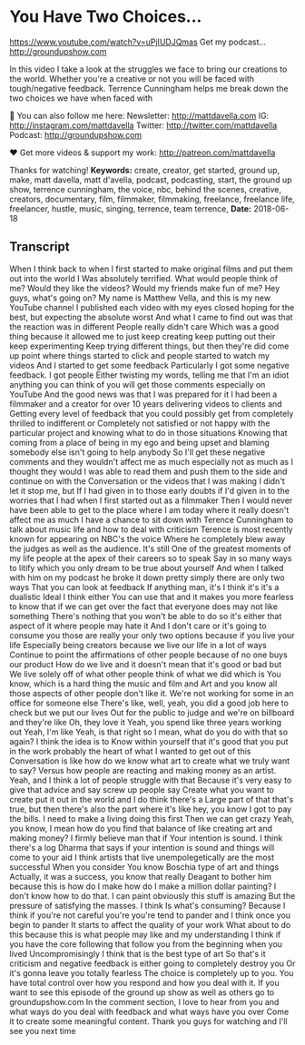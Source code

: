 # You Have Two Choices...
https://www.youtube.com/watch?v=uPjIUDJQmas
Get my podcast... http://groundupshow.com

In this video I take a look at the struggles we face to bring our creations to the world. Whether you're a creative or not you will be faced with tough/negative feedback. Terrence Cunningham helps me break down the two choices we have when faced with 

💯 You can also follow me here:
Newsletter:  http://mattdavella.com
IG:  http://instagram.com/mattdavella
Twitter:  http://twitter.com/mattdavella
Podcast:  http://groundupshow.com

❤️ Get more videos & support my work:
http://patreon.com/mattdavella

Thanks for watching!
**Keywords:** create, creator, get started, ground up, make, matt davella, matt d'avella, podcast, podcasting, start, the ground up show, terrence cunningham, the voice, nbc, behind the scenes, creative, creators, documentary, film, filmmaker, filmmaking, freelance, freelance life, freelancer, hustle, music, singing, terrence, team terrence, 
**Date:** 2018-06-18

## Transcript
 When I think back to when I first started to make original films and put them out into the world I Was absolutely terrified. What would people think of me? Would they like the videos? Would my friends make fun of me? Hey guys, what's going on? My name is Matthew Vella, and this is my new YouTube channel I published each video with my eyes closed hoping for the best, but expecting the absolute worst And what I came to find out was that the reaction was in different People really didn't care Which was a good thing because it allowed me to just keep creating keep putting out their keep experimenting Keep trying different things, but then they're did come up point where things started to click and people started to watch my videos And I started to get some feedback Particularly I got some negative feedback. I got people Either twisting my words, telling me that I'm an idiot anything you can think of you will get those comments especially on YouTube And the good news was that I was prepared for it I had been a filmmaker and a creator for over 10 years delivering videos to clients and Getting every level of feedback that you could possibly get from completely thrilled to indifferent or Completely not satisfied or not happy with the particular project and knowing what to do in those situations Knowing that coming from a place of being in my ego and being upset and blaming somebody else isn't going to help anybody So I'll get these negative comments and they wouldn't affect me as much especially not as much as I thought they would I was able to read them and push them to the side and continue on with the Conversation or the videos that I was making I didn't let it stop me, but If I had given in to those early doubts if I'd given in to the worries that I had when I first started out as a filmmaker Then I would never have been able to get to the place where I am today where it really doesn't affect me as much I have a chance to sit down with Terence Cunningham to talk about music life and how to deal with criticism Terence is most recently known for appearing on NBC's the voice Where he completely blew away the judges as well as the audience. It's still One of the greatest moments of my life people at the apex of their careers so to speak Say in so many ways to litify which you only dream to be true about yourself And when I talked with him on my podcast he broke it down pretty simply there are only two ways That you can look at feedback If anything man, it's I think it's it's a dualistic Ideal I think either You can use that and it makes you more fearless to know that if we can get over the fact that everyone does may not like something There's nothing that you won't be able to do so it's either that aspect of it where people may hate it And I don't care or it's going to consume you those are really your only two options because if you live your life Especially being creators because we live our life in a lot of ways Continue to point the affirmations of other people because of no one buys our product How do we live and it doesn't mean that it's good or bad but We live solely off of what other people think of what we did which is You know, which is a hard thing the music and film and Art and you know all those aspects of other people don't like it. We're not working for some in an office for someone else There's like, well, yeah, you did a good job here to check but we put our lives Out for the public to judge and we're on billboard and they're like Oh, they love it Yeah, you spend like three years working out Yeah, I'm like Yeah, is that right so I mean, what do you do with that so again? I think the idea is to Know within yourself that it's good that you put in the work probably the heart of what I wanted to get out of this Conversation is like how do we know what art to create what we truly want to say? Versus how people are reacting and making money as an artist. Yeah, and I think a lot of people struggle with that Because it's very easy to give that advice and say screw up people say Create what you want to create put it out in the world and I do think there's a Large part of that that's true, but then there's also the part where it's like hey, you know I got to pay the bills. I need to make a living doing this first Then we can get crazy Yeah, you know, I mean how do you find that balance of like creating art and making money? I firmly believe man that if Your intention is sound. I think there's a log Dharma that says if your intention is sound and things will come to your aid I think artists that live unempolegetically are the most successful When you consider You know Boschia type of art and things Actually, it was a success, you know that really Deagant to bother him because this is how do I make how do I make a million dollar painting? I don't know how to do that. I can paint obviously this stuff is amazing But the pressure of satisfying the masses. I think Is what's consuming? Because I think if you're not careful you're you're tend to pander and I think once you begin to pander It starts to affect the quality of your work What about to do this because this is what people may like and my understanding I think if you have the core following that follow you from the beginning when you lived Uncompromisingly I think that is the best type of art So that's it criticism and negative feedback is either going to completely destroy you Or it's gonna leave you totally fearless The choice is completely up to you. You have total control over how you respond and how you deal with it. If you want to see this episode of the ground up show as well as others go to groundupshow.com In the comment section, I love to hear from you and what ways do you deal with feedback and what ways have you over Come it to create some meaningful content. Thank you guys for watching and I'll see you next time
